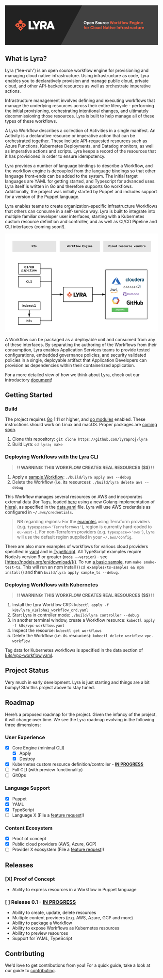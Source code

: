 <p align="center"><img src="docs/media/lyrabanner.png" alt="Lyra"></p>

## What is Lyra?

Lyra (“lee-ruh”) is an open source workflow engine for provisioning and managing cloud native infrastructure. Using infrastructure as code, Lyra enables you to declaratively provision and manage public cloud, private cloud, and other API-backed resources as well as orchestrate imperative actions.

Infrastructure management involves defining and executing workflows that manage the underlying resources across their entire lifecycle - performing the initial provisioning, orchestrating intentional changes, and ultimately decommissioning those resources. Lyra is built to help manage all of these types of these workflows.

A Lyra Workflow describes a collection of Activities in a single manifest. An Activity is a declarative resource or imperative action that can be orchestrated together. These include API-requested resources such as Azure Functions, Kubernetes Deployments, and Datadog monitors, as well as imperative actions and scripts. Lyra keeps a record of the resources that it has provisioned in order to ensure idempotency.

Lyra provides a number of language bindings to describe a Workflow, and the workflow engine is decoupled from the language bindings so that other language front-ends can be added to the system. The initial target languages are YAML for getting started, and Typescript for advanced uses. Lyra itself is written in Go and therefore supports Go workflows. Additionally, the project was initially started by Puppet and includes support for a version of the Puppet language.

Lyra enables teams to create organization-specific infrastructure Workflows that others can consume in a self-service way. Lyra is built to integrate into multiple familiar developer user interfaces, starting with a Kubernetes custom resource definition and controller, and as well as  CI/CD Pipeline and CLI interfaces (coming soon!).

<p align="center"><img src="docs/media/concept.png" alt="concept"></p>

A Workflow can be packaged as a deployable unit and consumed from any of these interfaces. By separating the authoring of the Workflows from their consumption, Lyra enables Application Services teams to provide tested configurations, embedded governance policies, and security validated policies in a single, deployable artifact that Application Developers can provision as dependencies within their containerized application.

For a more detailed view of how we think about Lyra, check out our introductory [document](https://docs.google.com/document/d/1oJwg4LlolC3qlt0xG__xjrz16aYwEyOk8GqyNt5_Gdo/edit?usp=sharing)!

## Getting Started

### Build

The project requires [Go](https://golang.org/doc/install) 1.11 or higher, and [go modules](https://github.com/golang/go/wiki/Modules) enabled. These instructions should work on Linux and macOS. Proper packages are [coming soon](https://github.com/lyraproj/lyra/issues/12).

1. Clone this repository: `git clone https://github.com/lyraproj/lyra`
2. Build Lyra: `cd lyra; make`

### Deploying Workflows with the Lyra CLI

> **!! WARNING: THIS WORKFLOW CREATES REAL RESOURCES ($$) !!**

1. Apply a [sample Workflow](workflows/aws.yaml): `./build/lyra apply aws --debug`
2. Delete the Workflow (i.e. its resources): `./build/lyra delete aws --debug`

This Workflow manages several resources on AWS and incorporates external data (for Tags, loaded [here](workflows/aws.yaml#L6) using a new Golang implementation of [hiera](https://github.com/lyraproj/hiera)), as specified in the [data.yaml](data.yaml) file. Lyra will use AWS credentials as configured in `~/.aws/credentials`.

> NB regarding regions: For the [examples](workflows/) using Terraform providers (e.g. `typespace=>'TerraformAws'`), region is currently hard-coded to `eu-west-1`. For non-Terraform providers (e.g. `typespace=>'aws'`), Lyra will use the default region supplied in your `~/.aws/config`.

There are also more examples of workflows for various cloud providers specified in [yaml](workflows) and in [TypeScript](examples/ts-samples/src/).  All TypeScript examples require NodeJs version 9 or greater (`node --version`) - see [https://nodejs.org/en/download/]().  To run [a basic sample](examples/ts-samples/src/sample_ts.ts), run `make smoke-test-ts`.  This will run an npm install (`(cd examples/ts-samples && npm install)`) and then `build/lyra apply sample_ts --debug`.    

### Deploying Workflows with Kubernetes

> **!! WARNING: THIS WORKFLOW CREATES REAL RESOURCES ($$) !!**

1. Install the Lyra Workflow CRD: `kubectl apply -f k8s/lyra_v1alpha1_workflow_crd.yaml`
2. Start Lyra in controller mode: `./build/lyra controller --debug`
3. In another terminal window, create a Workflow resource: `kubectl apply -f k8s/vpc-workflow.yaml`
4. Inspect the resource: `kubectl get workflows`
5. Delete the Workflow (i.e. its resources): `kubectl delete workflow vpc-workflow`

Tag data for Kubernetes workflows is specified in the data section of [k8s/vpc-workflow.yaml](k8s/vpc-workflow.yaml#L8-L12).

## Project Status
Very much in early development. Lyra is just starting and things are a bit bumpy! Star this project above to stay tuned.

## Roadmap
Here’s a proposed roadmap for the project. Given the infancy of the project, it will change over time. We see the Lyra roadmap evolving in the following three dimensions:

### User Experience
- [x] Core Engine (minimal CLI)
	- [x] Apply
	- [x] Destroy
- [x] Kubernetes custom resource definition/controller - [**IN PROGRESS**](https://github.com/lyraproj/lyra/issues/37)
- [ ] Full CLI (with preview functionality)
- [ ] GitOps

### Language Support
- [x] Puppet
- [x] YAML
- [X] TypeScript
- [ ] Language X (File a [feature request](https://github.com/lyraproj/lyra/issues/new?template=feature_request.md)!)

### Content Ecosystem
- [x] Proof of concept
- [x] Public cloud providers (AWS, Azure, GCP)
- [ ] Provider X ecosystem (File a [feature request](https://github.com/lyraproj/lyra/issues/new?template=feature_request.md)!)

## Releases
### [X] Proof of Concept 
* Ability to express resources in a Workflow in Puppet language

### [ ] Release 0.1 - [**IN PROGRESS**](https://github.com/lyraproj/lyra/issues?q=is%3Aopen+is%3Aissue+milestone%3A%22release+0.1%22)
* Ability to create, update, delete resources
* Multiple content providers (e.g. AWS, Azure, GCP and more)
* Ability to package a Workflow
* Ability to expose Workflows as Kubernetes resources
* Ability to preview resources
* Support for YAML, TypeScript

## Contributing
We'd love to get contributions from you! For a quick guide, take a look at our guide to [contributing](CONTRIBUTING.md).
